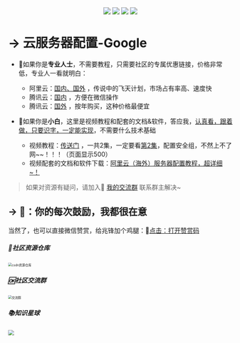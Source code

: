 <div align="center">
    <a href="https://github.com/zhaofeng092/python_auto_office"> <img src="https://badgen.net/badge/Github/%E7%A8%8B%E5%BA%8F%E5%91%98?icon=github&color=red"></a>
    <a href="http://t.cn/A6Gkrbzw"> <img src="https://badgen.net/badge/follow/%E5%85%AC%E4%BC%97%E5%8F%B7?icon=rss&color=green"></a>
    <a href="https://space.bilibili.com/259649365"> <img src="https://badgen.net/badge/pick/B%E7%AB%99?icon=dependabot&color=blue"></a>
    <a href="https://mp.weixin.qq.com/s/CadAaJUTUlXmTxJAjFUfPQ"> <img src="https://badgen.net/badge/join/%E4%BA%A4%E6%B5%81%E7%BE%A4?icon=atom&color=yellow"></a>
</div>


# → 云服务器配置-Google



- 🚀如果你是**专业人士**，不需要教程，只需要社区的专属优惠链接，价格非常低，专业人一看就明白：

  - 阿里云：[国内、国外](https://www.aliyun.com/activity/daily/bestoffer?userCode=t6duaoe1)  ，传说中的飞天计划，市场占有率高、速度快
  - 腾讯云：[国内](https://curl.qcloud.com/HBu2xulk) ，方便在微信操作
  - 腾讯云：[国外](https://curl.qcloud.com/rRyNNRRE) ，按年购买，这种价格最便宜

  

- 🍭如果你是**小白**，这里是视频教程和配套的文档&软件，答应我，[<u>认真看，跟着做，只要识字，一定能实现</u>](https://www.bilibili.com/video/BV1VT4y1K7LQ)，不需要什么技术基础

  - 视频教程：[传送门](https://www.bilibili.com/video/BV1VT4y1K7LQ?p=1) ，一共2集，一定要看[第2集](https://www.bilibili.com/video/BV1VT4y1K7LQ?p=2)，配置安全组，不然上不了网~~！！！（页面显示500）
  - 视频配套的文档和软件下载：[阿里云（海外）服务器配置教程，超详细~！](https://blog.csdn.net/weixin_42321517/article/details/112762080)



> 如果对资源有疑问，请加入🚸 [我的交流群](https://mp.weixin.qq.com/s/6cR5fMSCtdI5sJdWiDwhOA) 联系群主解决~



## → 🚀：你的每次鼓励，我都很在意



当然了，也可以直接微信赞赏，给兆锋加个鸡腿：💖[点击：打开赞赏码](https://gitee.com/zhaofeng092/python_auto_office/blob/master/%E8%B4%A6%E5%8F%B7%E5%85%B1%E7%94%A8%E8%B5%84%E6%BA%90/image/%E5%BE%AE%E4%BF%A1%E6%94%B6%E6%AC%BE%E7%A0%81.jpg)


##### 📱社区资源仓库

<img src="https://img-blog.csdnimg.cn/20201231105911656.jpg?x-oss-process=image/watermark,type_ZmFuZ3poZW5naGVpdGk,shadow_10,text_aHR0cHM6Ly9ibG9nLmNzZG4ubmV0L3dlaXhpbl80MjMyMTUxNw==,size_16,color_FFFFFF,t_70#pic_center" alt="csdn资源仓库" style="zoom:50%;" />

##### 🆗社区交流群

<img src="https://img-blog.csdnimg.cn/20210102004119705.jpg?x-oss-process=image/watermark,type_ZmFuZ3poZW5naGVpdGk,shadow_10,text_aHR0cHM6Ly9ibG9nLmNzZG4ubmV0L3dlaXhpbl80MjMyMTUxNw==,size_16,color_FFFFFF,t_70#pic_center" alt="交流群" style="zoom:50%;" />

##### 📚知识星球

<img src="https://img-blog.csdnimg.cn/20210109190431333.jpg?x-oss-process=image/watermark,type_ZmFuZ3poZW5naGVpdGk,shadow_10,text_aHR0cHM6Ly9ibG9nLmNzZG4ubmV0L3dlaXhpbl80MjMyMTUxNw==,size_16,color_FFFFFF,t_70#pic_center" style="zoom: 80%;" />